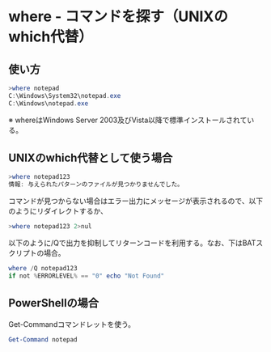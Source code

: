 ﻿# where - コマンドを探す（UNIXのwhich代替）

## 使い方

```powershell
>where notepad
C:\Windows\System32\notepad.exe
C:\Windows\notepad.exe
```

※ whereはWindows Server 2003及びVista以降で標準インストールされている。

## UNIXのwhich代替として使う場合

```powershell
>where notepad123
情報: 与えられたパターンのファイルが見つかりませんでした。
```

コマンドが見つからない場合はエラー出力にメッセージが表示されるので、以下のようにリダイレクトするか、

```powershell
>where notepad123 2>nul
```

以下のように/Qで出力を抑制してリターンコードを利用する。なお、下はBATスクリプトの場合。

```powershell
where /Q notepad123
if not %ERRORLEVEL% == "0" echo "Not Found" 
```

## PowerShellの場合
Get-Commandコマンドレットを使う。

```powershell
Get-Command notepad
```
